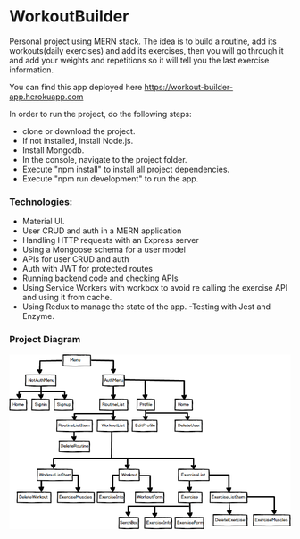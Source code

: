 # WorkoutBuilder
Personal project using MERN stack. 
The idea is to build a routine, add its workouts(daily exercises) and add its exercises, then you will go through it and add your weights and repetitions so it will tell you the last exercise information.

You can find this app deployed here https://workout-builder-app.herokuapp.com

In order to run the project, do the following steps:
- clone or download the project.
- If not installed, install Node.js.
- Install Mongodb.
- In the console, navigate to the project folder.
- Execute "npm install" to install all project dependencies.
- Execute "npm run development" to run the app.

### Technologies:
- Material UI.
- User CRUD and auth in a MERN application
- Handling HTTP requests with an Express server
- Using a Mongoose schema for a user model
- APIs for user CRUD and auth
- Auth with JWT for protected routes
- Running backend code and checking APIs
- Using Service Workers with workbox to avoid re calling the exercise API and using it from cache.
- Using Redux to manage the state of the app.
-Testing with Jest and Enzyme.

### Project Diagram
![Project Diagram](client/assets/images/ProjectDiagram.png)

